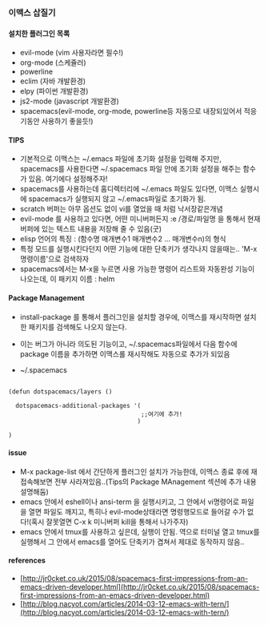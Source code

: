 ### 이맥스 삽질기

#### 설치한 플러그인 목록

- evil-mode (vim 사용자라면 필수!)
- org-mode (스케쥴러)
- powerline
- eclim (자바 개발환경)
- elpy (파이썬 개발환경)
- js2-mode (javascript 개발환경)
- spacemacs(evil-mode, org-mode, powerline등 자동으로 내장되있어서 적응기동안 사용하기 좋을듯!)

#### TIPS

- 기본적으로 이맥스는 ~/.emacs 파일에 초기화 설정을 입력해 주지만, spacemacs를 사용한다면 ~/.spacemacs 파일 안에 초기화 설정을 해주는 함수가 있음. 여기에다 설정해주자!
- spacemacs를 사용하는데 홈디렉터리에 ~/.emacs 파일도 있다면, 이맥스 실행시에 spacemacs가 실행되지 않고 ~/.emacs파일로 초기화가 됨.
- scratch 버퍼는 아무 옵션도 없이 vi를 열었을 때 처럼 낙서장같은개념 
- evil-mode 를 사용하고 있다면, 어떤 미니버퍼든지 :e /경로/파일명 을 통해서 현재 버퍼에 있는 텍스트 내용을 저장해 줄 수 있음(굿)
- elisp 언어의 특징 : (함수명 매개변수1 매개변수2 ... 매개변수n)의 형식
- 특정 모드를 실행시킨다던지 어떤 기능에 대한 단축키가 생각나지 않을때는.. 'M-x 명령이름'으로 검색하자
- spacemacs에서는 M-x을 누르면 사용 가능한 명령어 리스트와 자동완성 기능이 나오는데, 이 패키지 이름 : helm 

#### Package Management
 - install-package 를 통해서 플러그인을 설치할 경우에, 이맥스를 재시작하면 설치한 패키지를 검색해도 나오지 않는다.
 - 이는 버그가 아니라 의도된 기능이고, ~/.spacemacs파일에서 다음 함수에 package 이름을 추가하면 이맥스롤 재시작해도 자동으로 추가가 되있음
 
 - ~/.spacemacs
 ```elisp
 
 (defun dotspacemacs/layers ()
 
   dotspacemacs-additional-packages '(
                                      ;;여기에 추가!
                                     )

 )

 ```

#### issue

- M-x package-list 에서 간단하게 플러그인 설치가 가능한데, 이맥스 종료 후에 재접속해보면 전부 사라져있음..(Tips의 Package MAnagement 섹션에 추가 내용 설명해둠)
- emacs 안에서 eshell이나 ansi-term 을 실행시키고, 그 안에서 vi명령어로 파일을 열면 파일도 깨지고, 특히나 evil-mode상태라면 명령행모드로 들어갈 수가 없다!(혹시 잘못열면 C-x k 미니버퍼 kill을 통해서 나가주자)
- emacs 안에서 tmux를 사용하고 싶은데, 실행이 안됨. 역으로 터미널 열고 tmux를 실행해서 그 안에서 emacs를 열어도 단축키가 겹쳐서 제대로 동작하지 않음..

#### references

- [http://jr0cket.co.uk/2015/08/spacemacs-first-impressions-from-an-emacs-driven-developer.html](http://jr0cket.co.uk/2015/08/spacemacs-first-impressions-from-an-emacs-driven-developer.html)
- [http://blog.nacyot.com/articles/2014-03-12-emacs-with-tern/](http://blog.nacyot.com/articles/2014-03-12-emacs-with-tern/)
